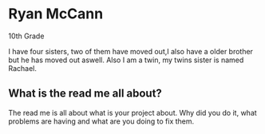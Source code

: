 # Ryan McCann

10th Grade

I have four sisters, two of them have moved out,I also have a older brother but he has moved out aswell. Also I am a twin, my twins sister is named Rachael.

## What is the read me all about?

The read me is all about what is your project about.   Why did you do it, what problems are having and what are you doing to fix them.
